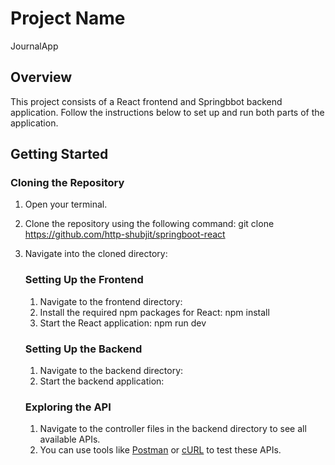 # Project Name
JournalApp

## Overview
This project consists of a React frontend and Springbbot backend application. Follow the instructions below to set up and run both parts of the application.
## Getting Started

### Cloning the Repository
1. Open your terminal.
2. Clone the repository using the following command: git clone https://github.com/http-shubjit/springboot-react
3. Navigate into the cloned directory:
   ### Setting Up the Frontend
   1. Navigate to the frontend directory:
   2. Install the required npm packages for React: npm install
   3. Start the React application: npm run dev
   
   ### Setting Up the Backend
   1. Navigate to the backend directory:
   2. Start the backend application:
   ### Exploring the API
   1. Navigate to the controller files in the backend directory to see all available APIs.
   2. You can use tools like [Postman](https://www.postman.com/) or [cURL](https://curl.se/) to test these APIs.

